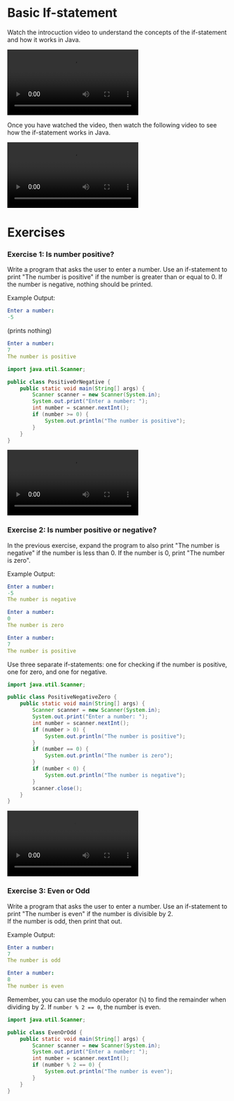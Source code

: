 # Basic If-statement

Watch the introcuction video to understand the concepts of the if-statement and how it works in Java.

<video src="https://youtu.be/aK1hu_LXYs8"></video>

Once you have watched the video, then watch the following video to see how the if-statement works in Java.

<video src="https://youtu.be/Vu3C2OFt9cU"></video>

# Exercises

### Exercise 1: Is number positive?
Write a program that asks the user to enter a number. Use an if-statement to print "The number is positive" if the number is greater than or equal to 0. If the number is negative, nothing should be printed.

Example Output:
```yaml
Enter a number:
-5
```
(prints nothing)

```yaml
Enter a number:
7
The number is positive
```

<hint title="Code Solution">

```java
import java.util.Scanner;

public class PositiveOrNegative {
    public static void main(String[] args) {
        Scanner scanner = new Scanner(System.in);
        System.out.print("Enter a number: ");
        int number = scanner.nextInt();
        if (number >= 0) {
            System.out.println("The number is positive");
        }
    }
}
```
</hint>

<hint title="Video Solution">

<video src="https://youtu.be/978Xc-4jsc4"></video>

</hint>

### Exercise 2: Is number positive or negative?

In the previous exercise, expand the program to also print "The number is negative" if the number is less than 0. If the number is 0, print "The number is zero".

Example Output:
```yaml
Enter a number:
-5
The number is negative
```

```yaml
Enter a number:
0
The number is zero
```

```yaml
Enter a number:
7
The number is positive
```

<hint title="Hint 1">

Use three separate if-statements: one for checking if the number is positive, one for zero, and one for negative.

</hint>

<hint title="Code Solution">

```java
import java.util.Scanner;

public class PositiveNegativeZero {
    public static void main(String[] args) {
        Scanner scanner = new Scanner(System.in);
        System.out.print("Enter a number: ");
        int number = scanner.nextInt();
        if (number > 0) {
            System.out.println("The number is positive");
        }
        if (number == 0) {
            System.out.println("The number is zero");
        }
        if (number < 0) {
            System.out.println("The number is negative");
        }
        scanner.close();
    }
}
```

</hint>

<hint title="Video Solution">

<video src="https://youtu.be/FMD2p797lXk"></video>

</hint>

### Exercise 3: Even or Odd
Write a program that asks the user to enter a number. Use an if-statement to print "The number is even" if the number is divisible by 2.\
If the number is odd, then print that out.

Example Output:
```yaml
Enter a number:
7
The number is odd
```


```yaml
Enter a number:
8
The number is even
```

<hint title="Hint 1">

Remember, you can use the modulo operator (`%`) to find the remainder when dividing by 2. If `number % 2 == 0`, the number is even.

</hint>

<hint title="Solution">

```java
import java.util.Scanner;

public class EvenOrOdd {
    public static void main(String[] args) {
        Scanner scanner = new Scanner(System.in);
        System.out.print("Enter a number: ");
        int number = scanner.nextInt();
        if (number % 2 == 0) {
            System.out.println("The number is even");
        }
    }
}
```

</hint>
